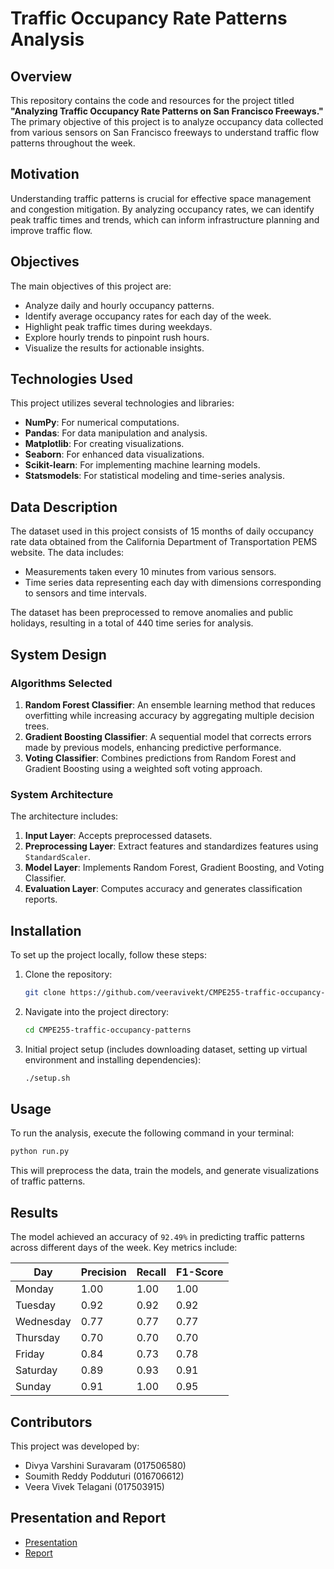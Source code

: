 # Traffic Occupancy Rate Patterns Analysis

## Overview

This repository contains the code and resources for the project titled **"Analyzing Traffic Occupancy Rate Patterns on San Francisco Freeways."** The primary objective of this project is to analyze occupancy data collected from various sensors on San Francisco freeways to understand traffic flow patterns throughout the week.

## Motivation

Understanding traffic patterns is crucial for effective space management and congestion mitigation. By analyzing occupancy rates, we can identify peak traffic times and trends, which can inform infrastructure planning and improve traffic flow.

## Objectives

The main objectives of this project are:

-   Analyze daily and hourly occupancy patterns.
-   Identify average occupancy rates for each day of the week.
-   Highlight peak traffic times during weekdays.
-   Explore hourly trends to pinpoint rush hours.
-   Visualize the results for actionable insights.

## Technologies Used

This project utilizes several technologies and libraries:

-   **NumPy**: For numerical computations.
-   **Pandas**: For data manipulation and analysis.
-   **Matplotlib**: For creating visualizations.
-   **Seaborn**: For enhanced data visualizations.
-   **Scikit-learn**: For implementing machine learning models.
-   **Statsmodels**: For statistical modeling and time-series analysis.

## Data Description

The dataset used in this project consists of 15 months of daily occupancy rate data obtained from the California Department of Transportation PEMS website. The data includes:

-   Measurements taken every 10 minutes from various sensors.
-   Time series data representing each day with dimensions corresponding to sensors and time intervals.

The dataset has been preprocessed to remove anomalies and public holidays, resulting in a total of 440 time series for analysis.

## System Design

### Algorithms Selected

1. **Random Forest Classifier**: An ensemble learning method that reduces overfitting while increasing accuracy by aggregating multiple decision trees.
2. **Gradient Boosting Classifier**: A sequential model that corrects errors made by previous models, enhancing predictive performance.
3. **Voting Classifier**: Combines predictions from Random Forest and Gradient Boosting using a weighted soft voting approach.

### System Architecture

The architecture includes:

1. **Input Layer**: Accepts preprocessed datasets.
2. **Preprocessing Layer**: Extract features and standardizes features using `StandardScaler`.
3. **Model Layer**: Implements Random Forest, Gradient Boosting, and Voting Classifier.
4. **Evaluation Layer**: Computes accuracy and generates classification reports.

## Installation

To set up the project locally, follow these steps:

1. Clone the repository:

    ```bash
    git clone https://github.com/veeravivekt/CMPE255-traffic-occupancy-patterns.git
    ```

2. Navigate into the project directory:

    ```bash
    cd CMPE255-traffic-occupancy-patterns
    ```

3. Initial project setup (includes downloading dataset, setting up virtual environment and installing dependencies):

    ```bash
    ./setup.sh
    ```

## Usage

To run the analysis, execute the following command in your terminal:

```bash
python run.py
```

This will preprocess the data, train the models, and generate visualizations of traffic patterns.

## Results

The model achieved an accuracy of `92.49%` in predicting traffic patterns across different days of the week. Key metrics include:

| Day       | Precision | Recall | F1-Score |
| --------- | --------- | ------ | -------- |
| Monday    | 1.00      | 1.00   | 1.00     |
| Tuesday   | 0.92      | 0.92   | 0.92     |
| Wednesday | 0.77      | 0.77   | 0.77     |
| Thursday  | 0.70      | 0.70   | 0.70     |
| Friday    | 0.84      | 0.73   | 0.78     |
| Saturday  | 0.89      | 0.93   | 0.91     |
| Sunday    | 0.91      | 1.00   | 0.95     |

## Contributors

This project was developed by:

-   Divya Varshini Suravaram (017506580)
-   Soumith Reddy Podduturi (016706612)
-   Veera Vivek Telagani (017503915)

## Presentation and Report

-   [Presentation](Presentation.pdf)
-   [Report](Report.pdf)
